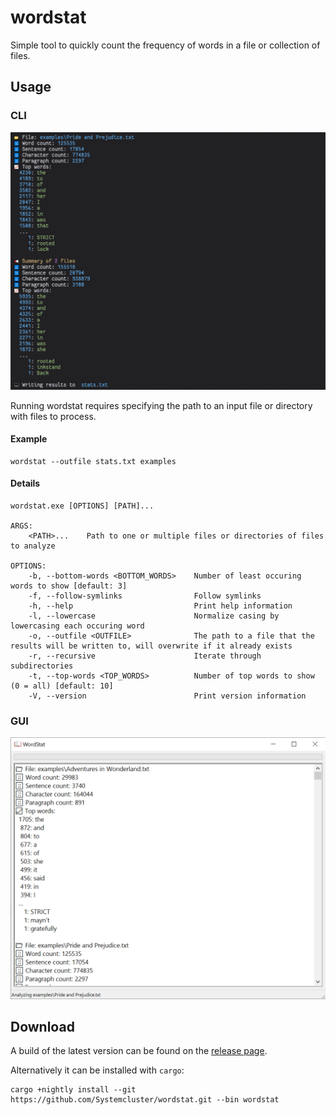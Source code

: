 # wordstat

Simple tool to quickly count the frequency of words in a file or collection of files.

## Usage

### CLI

![GUI](./resources/cli.png)

Running wordstat requires specifying the path to an input file or directory with files to process.

#### Example

```shell
wordstat --outfile stats.txt examples
```

#### Details

```shell
wordstat.exe [OPTIONS] [PATH]...

ARGS:
    <PATH>...    Path to one or multiple files or directories of files to analyze

OPTIONS:
    -b, --bottom-words <BOTTOM_WORDS>    Number of least occuring words to show [default: 3]
    -f, --follow-symlinks                Follow symlinks
    -h, --help                           Print help information
    -l, --lowercase                      Normalize casing by lowercasing each occuring word
    -o, --outfile <OUTFILE>              The path to a file that the results will be written to, will overwrite if it already exists
    -r, --recursive                      Iterate through subdirectories
    -t, --top-words <TOP_WORDS>          Number of top words to show (0 = all) [default: 10]
    -V, --version                        Print version information
```

### GUI

![GUI](./resources/gui.png)

## Download

A build of the latest version can be found on the [release page](https://github.com/Systemcluster/wordstat/releases).

Alternatively it can be installed with `cargo`:

```shell
cargo +nightly install --git https://github.com/Systemcluster/wordstat.git --bin wordstat
```
